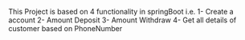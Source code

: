 This Project is based on 4 functionality in springBoot i.e. 
1- Create a account
2- Amount Deposit
3- Amount Withdraw
4- Get all details of customer based on PhoneNumber
